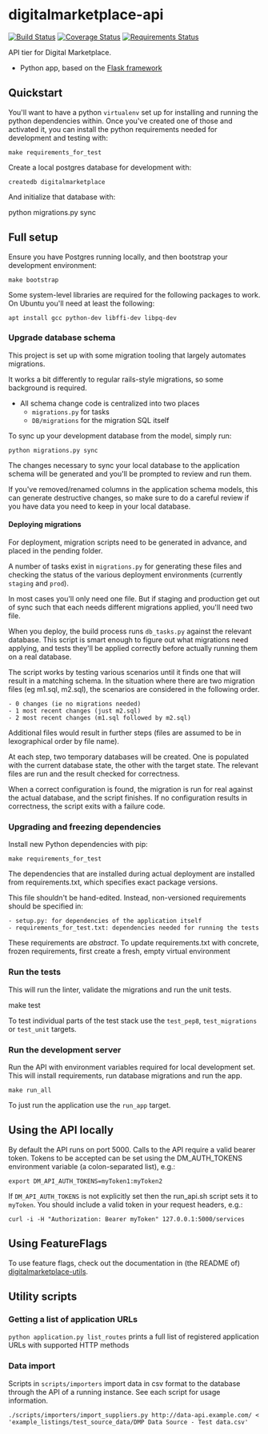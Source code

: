 # digitalmarketplace-api

[![Build Status](https://travis-ci.org/alphagov/digitalmarketplace-api.svg?branch=master)](https://travis-ci.org/alphagov/digitalmarketplace-api)
[![Coverage Status](https://coveralls.io/repos/alphagov/digitalmarketplace-api/badge.svg?branch=master&service=github)](https://coveralls.io/github/alphagov/digitalmarketplace-api?branch=master)
[![Requirements Status](https://requires.io/github/alphagov/digitalmarketplace-api/requirements.svg?branch=master)](https://requires.io/github/alphagov/digitalmarketplace-api/requirements/?branch=master)

API tier for Digital Marketplace.

- Python app, based on the [Flask framework](http://flask.pocoo.org/)

## Quickstart

You'll want to have a python `virtualenv` set up for installing and running the python dependencies within. Once you've created one of those and activated it, you can install the python requirements needed for development and testing with:

	make requirements_for_test

Create a local postgres database for development with:

	createdb digitalmarketplace

And initialize that database with:

 python migrations.py sync


## Full setup

Ensure you have Postgres running locally, and then bootstrap your development environment:

	make bootstrap

Some system-level libraries are required for the following packages to work. On Ubuntu you'll need at least the following:

	apt install gcc python-dev libffi-dev libpq-dev

### Upgrade database schema

This project is set up with some migration tooling that largely automates migrations.

It works a bit differently to regular rails-style migrations, so some background is required.

- All schema change code is centralized into two places
	- `migrations.py` for tasks
	- `DB/migrations` for the migration SQL itself

To sync up your development database from the model, simply run:

	python migrations.py sync

The changes necessary to sync your local database to the application schema will be generated and you'll be prompted to review and run them.

If you've removed/renamed columns in the application schema models, this can generate destructive changes, so make sure to do a careful review if you have data you need to keep in your local database.

#### Deploying migrations

For deployment, migration scripts need to be generated in advance, and placed in the pending folder.

A number of tasks exist in `migrations.py` for generating these files and checking the status of the various deployment environments (currently `staging` and `prod`).

In most cases you'll only need one file. But if staging and production get out of sync such that each needs different migrations applied, you'll need two file.

When you deploy, the build process runs `db_tasks.py` against the relevant database. This script is smart enough to figure out what migrations need applying, and tests they'll be applied correctly before actually running them on a real database.

The script works by testing various scenarios until it finds one that will result in a matching schema. In the situation where there are two migration files (eg m1.sql, m2.sql), the scenarios are considered in the following order.

	- 0 changes (ie no migrations needed)
	- 1 most recent changes (just m2.sql)
	- 2 most recent changes (m1.sql followed by m2.sql)

Additional files would result in further steps (files are assumed to be in lexographical order by file name).

At each step, two temporary databases will be created. One is populated with the current database state, the other with the target state. The relevant files are run and the result checked for correctness.

When a correct configuration is found, the migration is run for real against the actual database, and the script finishes. If no configuration results in correctness, the script exits with a failure code.

### Upgrading and freezing dependencies

Install new Python dependencies with pip:

	make requirements_for_test

The dependencies that are installed during actual deployment are installed from requirements.txt, which specifies exact package versions.

This file shouldn't be hand-edited. Instead, non-versioned requirements should be specified in:

	- setup.py: for dependencies of the application itself
	- requirements_for_test.txt: dependencies needed for running the tests

These requirements are *abstract*. To update requirements.txt with concrete, frozen requirements, first create a fresh, empty virtual environment


### Run the tests

This will run the linter, validate the migrations and run the unit tests.

  make test

To test individual parts of the test stack use the `test_pep8`, `test_migrations`
or `test_unit` targets.

### Run the development server

Run the API with environment variables required for local development set.
This will install requirements, run database migrations and run the app.

```make run_all```

To just run the application use the `run_app` target.

## Using the API locally

By default the API runs on port 5000. Calls to the API require a valid bearer
token. Tokens to be accepted can be set using the DM_AUTH_TOKENS environment
variable (a colon-separated list), e.g.:

```export DM_API_AUTH_TOKENS=myToken1:myToken2```

If ``DM_API_AUTH_TOKENS`` is not explicitly set then the run_api.sh script sets
it to ``myToken``. You should include a valid token in your request headers,
e.g.:

```
curl -i -H "Authorization: Bearer myToken" 127.0.0.1:5000/services
```

## Using FeatureFlags

To use feature flags, check out the documentation in (the README of)
[digitalmarketplace-utils](https://github.com/alphagov/digitalmarketplace-utils#using-featureflags).


## Utility scripts

### Getting a list of application URLs

`python application.py list_routes` prints a full list of registered application URLs with supported HTTP methods

### Data import

Scripts in `scripts/importers` import data in csv format to the database through the API of a running instance.
See each script for usage information.

	./scripts/importers/import_suppliers.py http://data-api.example.com/ < 'example_listings/test_source_data/DMP Data Source - Test data.csv'
